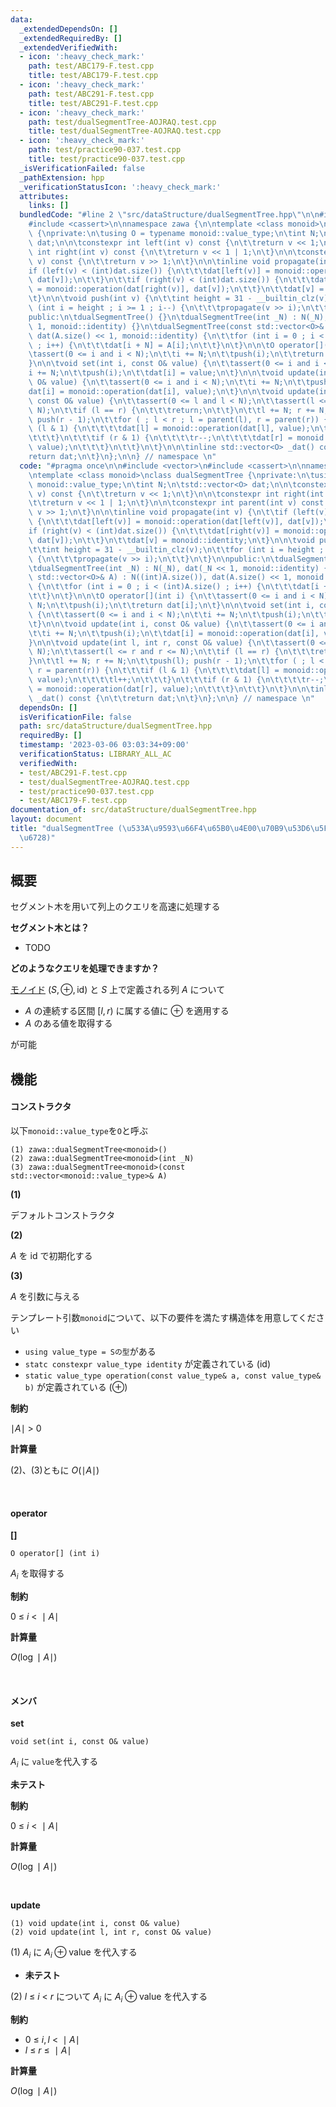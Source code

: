 ```yaml
---
data:
  _extendedDependsOn: []
  _extendedRequiredBy: []
  _extendedVerifiedWith:
  - icon: ':heavy_check_mark:'
    path: test/ABC179-F.test.cpp
    title: test/ABC179-F.test.cpp
  - icon: ':heavy_check_mark:'
    path: test/ABC291-F.test.cpp
    title: test/ABC291-F.test.cpp
  - icon: ':heavy_check_mark:'
    path: test/dualSegmentTree-AOJRAQ.test.cpp
    title: test/dualSegmentTree-AOJRAQ.test.cpp
  - icon: ':heavy_check_mark:'
    path: test/practice90-037.test.cpp
    title: test/practice90-037.test.cpp
  _isVerificationFailed: false
  _pathExtension: hpp
  _verificationStatusIcon: ':heavy_check_mark:'
  attributes:
    links: []
  bundledCode: "#line 2 \"src/dataStructure/dualSegmentTree.hpp\"\n\n#include <vector>\n\
    #include <cassert>\n\nnamespace zawa {\n\ntemplate <class monoid>\nclass dualSegmentTree\
    \ {\nprivate:\n\tusing O = typename monoid::value_type;\n\tint N;\n\tstd::vector<O>\
    \ dat;\n\n\tconstexpr int left(int v) const {\n\t\treturn v << 1;\n\t}\n\n\tconstexpr\
    \ int right(int v) const {\n\t\treturn v << 1 | 1;\n\t}\n\n\tconstexpr int parent(int\
    \ v) const {\n\t\treturn v >> 1;\n\t}\n\n\tinline void propagate(int v) {\n\t\t\
    if (left(v) < (int)dat.size()) {\n\t\t\tdat[left(v)] = monoid::operation(dat[left(v)],\
    \ dat[v]);\n\t\t}\n\t\tif (right(v) < (int)dat.size()) {\n\t\t\tdat[right(v)]\
    \ = monoid::operation(dat[right(v)], dat[v]);\n\t\t}\n\t\tdat[v] = monoid::identity;\n\
    \t}\n\n\tvoid push(int v) {\n\t\tint height = 31 - __builtin_clz(v);\n\t\tfor\
    \ (int i = height ; i >= 1 ; i--) {\n\t\t\tpropagate(v >> i);\n\t\t}\n\t}\n\n\
    public:\n\tdualSegmentTree() {}\n\tdualSegmentTree(int _N) : N(_N), dat(_N <<\
    \ 1, monoid::identity) {}\n\tdualSegmentTree(const std::vector<O>& A) : N((int)A.size()),\
    \ dat(A.size() << 1, monoid::identity) {\n\t\tfor (int i = 0 ; i < (int)A.size()\
    \ ; i++) {\n\t\t\tdat[i + N] = A[i];\n\t\t}\n\t}\n\n\tO operator[](int i) {\n\t\
    \tassert(0 <= i and i < N);\n\t\ti += N;\n\t\tpush(i);\n\t\treturn dat[i];\n\t\
    }\n\n\tvoid set(int i, const O& value) {\n\t\tassert(0 <= i and i < N);\n\t\t\
    i += N;\n\t\tpush(i);\n\t\tdat[i] = value;\n\t}\n\n\tvoid update(int i, const\
    \ O& value) {\n\t\tassert(0 <= i and i < N);\n\t\ti += N;\n\t\tpush(i);\n\t\t\
    dat[i] = monoid::operation(dat[i], value);\n\t}\n\n\tvoid update(int l, int r,\
    \ const O& value) {\n\t\tassert(0 <= l and l < N);\n\t\tassert(l <= r and r <=\
    \ N);\n\t\tif (l == r) {\n\t\t\treturn;\n\t\t}\n\t\tl += N; r += N;\n\t\tpush(l);\
    \ push(r - 1);\n\t\tfor ( ; l < r ; l = parent(l), r = parent(r)) {\n\t\t\tif\
    \ (l & 1) {\n\t\t\t\tdat[l] = monoid::operation(dat[l], value);\n\t\t\t\tl++;\n\
    \t\t\t}\n\t\t\tif (r & 1) {\n\t\t\t\tr--;\n\t\t\t\tdat[r] = monoid::operation(dat[r],\
    \ value);\n\t\t\t}\n\t\t}\n\t}\n\n\tinline std::vector<O> _dat() const {\n\t\t\
    return dat;\n\t}\n};\n\n} // namespace \n"
  code: "#pragma once\n\n#include <vector>\n#include <cassert>\n\nnamespace zawa {\n\
    \ntemplate <class monoid>\nclass dualSegmentTree {\nprivate:\n\tusing O = typename\
    \ monoid::value_type;\n\tint N;\n\tstd::vector<O> dat;\n\n\tconstexpr int left(int\
    \ v) const {\n\t\treturn v << 1;\n\t}\n\n\tconstexpr int right(int v) const {\n\
    \t\treturn v << 1 | 1;\n\t}\n\n\tconstexpr int parent(int v) const {\n\t\treturn\
    \ v >> 1;\n\t}\n\n\tinline void propagate(int v) {\n\t\tif (left(v) < (int)dat.size())\
    \ {\n\t\t\tdat[left(v)] = monoid::operation(dat[left(v)], dat[v]);\n\t\t}\n\t\t\
    if (right(v) < (int)dat.size()) {\n\t\t\tdat[right(v)] = monoid::operation(dat[right(v)],\
    \ dat[v]);\n\t\t}\n\t\tdat[v] = monoid::identity;\n\t}\n\n\tvoid push(int v) {\n\
    \t\tint height = 31 - __builtin_clz(v);\n\t\tfor (int i = height ; i >= 1 ; i--)\
    \ {\n\t\t\tpropagate(v >> i);\n\t\t}\n\t}\n\npublic:\n\tdualSegmentTree() {}\n\
    \tdualSegmentTree(int _N) : N(_N), dat(_N << 1, monoid::identity) {}\n\tdualSegmentTree(const\
    \ std::vector<O>& A) : N((int)A.size()), dat(A.size() << 1, monoid::identity)\
    \ {\n\t\tfor (int i = 0 ; i < (int)A.size() ; i++) {\n\t\t\tdat[i + N] = A[i];\n\
    \t\t}\n\t}\n\n\tO operator[](int i) {\n\t\tassert(0 <= i and i < N);\n\t\ti +=\
    \ N;\n\t\tpush(i);\n\t\treturn dat[i];\n\t}\n\n\tvoid set(int i, const O& value)\
    \ {\n\t\tassert(0 <= i and i < N);\n\t\ti += N;\n\t\tpush(i);\n\t\tdat[i] = value;\n\
    \t}\n\n\tvoid update(int i, const O& value) {\n\t\tassert(0 <= i and i < N);\n\
    \t\ti += N;\n\t\tpush(i);\n\t\tdat[i] = monoid::operation(dat[i], value);\n\t\
    }\n\n\tvoid update(int l, int r, const O& value) {\n\t\tassert(0 <= l and l <\
    \ N);\n\t\tassert(l <= r and r <= N);\n\t\tif (l == r) {\n\t\t\treturn;\n\t\t\
    }\n\t\tl += N; r += N;\n\t\tpush(l); push(r - 1);\n\t\tfor ( ; l < r ; l = parent(l),\
    \ r = parent(r)) {\n\t\t\tif (l & 1) {\n\t\t\t\tdat[l] = monoid::operation(dat[l],\
    \ value);\n\t\t\t\tl++;\n\t\t\t}\n\t\t\tif (r & 1) {\n\t\t\t\tr--;\n\t\t\t\tdat[r]\
    \ = monoid::operation(dat[r], value);\n\t\t\t}\n\t\t}\n\t}\n\n\tinline std::vector<O>\
    \ _dat() const {\n\t\treturn dat;\n\t}\n};\n\n} // namespace \n"
  dependsOn: []
  isVerificationFile: false
  path: src/dataStructure/dualSegmentTree.hpp
  requiredBy: []
  timestamp: '2023-03-06 03:03:34+09:00'
  verificationStatus: LIBRARY_ALL_AC
  verifiedWith:
  - test/ABC291-F.test.cpp
  - test/dualSegmentTree-AOJRAQ.test.cpp
  - test/practice90-037.test.cpp
  - test/ABC179-F.test.cpp
documentation_of: src/dataStructure/dualSegmentTree.hpp
layout: document
title: "dualSegmentTree (\u533A\u9593\u66F4\u65B0\u4E00\u70B9\u53D6\u5F97\u30BB\u30B0\
  \u6728)"
---
```


## 概要

セグメント木を用いて列上のクエリを高速に処理する

**セグメント木とは？**
- TODO


**どのようなクエリを処理できますか？**

[モノイド](https://ja.wikipedia.org/wiki/%E3%83%A2%E3%83%8E%E3%82%A4%E3%83%89) $(S, \oplus, \text{id})$ と $S$ 上で定義される列 $A$ について

- $A$ の連続する区間 $[l, r)$ に属する値に $\oplus$ を適用する
- $A$ のある値を取得する

が可能

## 機能

#### コンストラクタ

以下`monoid::value_type`を`O`と呼ぶ

```
(1) zawa::dualSegmentTree<monoid>()
(2) zawa::dualSegmentTree<monoid>(int _N)
(3) zawa::dualSegmentTree<monoid>(const std::vector<monoid::value_type>& A)
```

**(1)**

デフォルトコンストラクタ

**(2)**

$A$ を $\text{id}$ で初期化する

**(3)**

$A$ を引数に与える

テンプレート引数`monoid`について、以下の要件を満たす構造体を用意してください
- `using value_type = Sの型`がある
- `statc constexpr value_type identity` が定義されている $(\text{id})$
- `static value_type operation(const value_type& a, const value_type& b)` が定義されている $(\oplus)$

**制約**

$\mid A\mid\ >\ 0$

**計算量**

(2)、(3)ともに $O(\mid A\mid)$

<br />

#### operator

**[]**
```
O operator[] (int i)
```

$A_i$ を取得する

**制約**

$0\ \le\ i\ <\ \mid A\mid$


**計算量**

$O(\log \mid A\mid)$

<br />

#### メンバ

**set**
```
void set(int i, const O& value)
```
 $A_i$ に `value`を代入する

**未テスト**

**制約**

$0\ \le\ i\ <\ \mid A\mid$

**計算量**

$O(\log \mid A\mid)$

<br />

**update**
```
(1) void update(int i, const O& value)
(2) void update(int l, int r, const O& value)
```

(1) $A_i$ に $A_i\oplus \text{value}$ を代入する
- **未テスト**

(2) $l\ \le\ i\ <\ r$ について $A_i$ に $A_i\oplus \text{value}$ を代入する

**制約**

- $0\ \le\ i, l\ <\ \mid A\mid$
- $l\ \le\ r\ \le\ \mid A\mid$


**計算量**

$O(\log \mid A\mid)$
